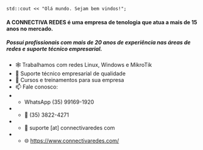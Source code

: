 ```
std::cout << "Olá mundo. Sejam bem vindos!";
```

#### A CONNECTIVA REDES é uma empresa de tenologia que atua a mais de 15 anos no mercado.
##### Possui profissionais com mais de 20 anos de experiência nas áreas de redes e suporte técnico empresarial.

- 🕸️ Trabalhamos com redes Linux, Windows e MikroTik
- 🔭 Suporte técnico empresarial de qualidade
- 🏫 Cursos e treinamentos para sua empresa
- 📫 Fale conosco:
- - WhatsApp (35) 99169-1920
- - 📱 (35) 3822-4271 
- - 📧 suporte [at] connectivaredes com
- - 🌐 https://www.connectivaredes.com/

